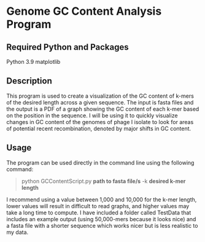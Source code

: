 # **Genome GC Content Analysis Program**

## Required Python and Packages
Python 3.9
matplotlib

## Description
This program is used to create a visualization of the GC content of k-mers of the desired length across a given sequence.
The input is fasta files and the output is a PDF of a graph showing the GC content of each k-mer based on the position in the sequence.
I will be using it to quickly visualize changes in GC content of the genomes of phage I isolate to look for areas of potential recent recombination, denoted by major shifts in GC content.

## Usage
The program can be used directly in the command line using the following command:
> python GCContentScript.py **path to fasta file/s** -k **desired k-mer length**

I recommend using a value between 1,000 and 10,000 for the k-mer length, lower values will result in difficult to read graphs, and higher values may take a long time to compute.
I have included a folder called TestData that includes an example output (using 50,000-mers because it looks nice) and a fasta file with a shorter sequence which works nicer but is less realistic to my data.
